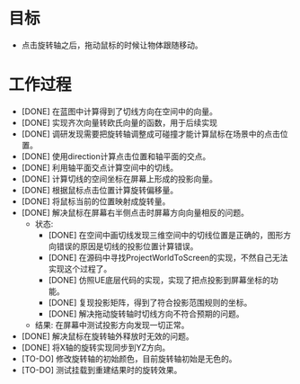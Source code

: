 # 目标
- 点击旋转轴之后，拖动鼠标的时候让物体跟随移动。

# 工作过程
- [DONE] 在蓝图中计算得到了切线方向在空间中的向量。
- [DONE] 实现齐次向量转欧氏向量的函数，用于后续实现
- [DONE] 调研发现需要把旋转轴调整成可碰撞才能计算鼠标在场景中的点击位置。
- [DONE] 使用direction计算点击位置和轴平面的交点。
- [DONE] 利用轴平面交点计算空间中的切线。
- [DONE] 计算切线的空间坐标在屏幕上形成的投影向量。
- [DONE] 根据鼠标点击位置计算旋转偏移量。
- [DONE] 将鼠标当前的位置映射成旋转量。
- [DONE] 解决鼠标在屏幕右半侧点击时屏幕方向向量相反的问题。
	- 状态:
		- [DONE] 在空间中画切线发现三维空间中的切线位置是正确的，图形方向错误的原因是切线的投影位置计算错误。
		- [DONE] 在源码中寻找ProjectWorldToScreen的实现，不然自己无法实现这个过程了。
		- [DONE] 仿照UE底层代码的实现，实现了把点投影到屏幕坐标的功能。
		- [DONE] 复现投影矩阵，得到了符合投影范围规则的坐标。
		- [DONE] 解决拖动旋转轴时切线方向不符合预期的问题。
	- 结果: 在屏幕中测试投影方向发现一切正常。
- [DONE] 解决鼠标在旋转轴外释放时无效的问题。
- [DONE] 将X轴的旋转实现同步到YZ方向。
- [TO-DO] 修改旋转轴的初始颜色，目前旋转轴初始是无色的。
- [TO-DO] 测试挂载到重建结果时的旋转效果。